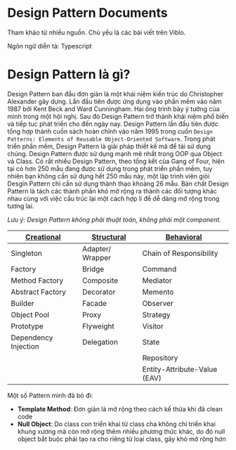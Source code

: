 # Design Pattern Documents
Tham khảo từ nhiều nguồn. Chủ yếu là các bài viết trên Viblo.

Ngôn ngữ diễn tả: Typescript

# Design Pattern là gì?
Design Pattern ban đầu đơn giản là một khái niệm kiến trúc do Christopher Alexander gây dựng. Lần đầu tiên được ứng dụng vào phần mềm vào năm 1987 bởi Kent Beck and Ward Cunningham. Hai ông trình bày ý tưởng của mình trong một hội nghị. Sau đó Design Pattern trở thành khái niệm phổ biến và tiếp tuc phát triển cho đến ngày nay. Design Pattern lần đầu tiên được tổng hợp thành cuốn sách hoàn chỉnh vào năm 1995 trong cuốn `Design Patterns: Elements of Reusable Object-Oriented Software`.
Trong phát triển phần mềm, Design Pattern là giải pháp thiết kế mã để tái sử dụng chúng. Design Pattern được sử dụng mạnh mẽ nhất trong OOP qua Object và Class. Có rất nhiều Design Pattern, theo tổng kết của Gang of Four, hiện tại có hơn 250 mẫu đang được sử dụng trong phát triển phần mềm, tuy nhiên bạn không cần sử dụng hết 250 mẫu này, một lập trình viên giỏi Desgin Pattern chỉ cần sử dụng thành thạo khoảng 26 mẫu.
Bản chất Design Pattern là tách các thành phần khó mở rộng ra thành các đối tượng khác nhau cùng với việc cấu trúc lại một cách hợp lí để dễ dàng mở rộng trong tương lai.

*Lưu ý: Design Pattern không phải thuật toán, không phải một component.*

| [Creational](./creational.md) | [Structural](./structural.md) | [Behavioral](./behavioral.md) |
| --- | --- | --- |
| Singleton | Adapter/ Wrapper | Chain of Responsibility |
| Factory | Bridge | Command |
| Method Factory | Composite | Mediator |
| Abstract Factory | Decorator | Memento |
| Builder | Facade | Observer |
| Object Pool | Proxy | Strategy |
| Prototype | Flyweight | Visitor |
| Dependency Injection | Delegation | State |
| | | Repository |
| | | Entity-Attribute-Value (EAV) |


Một số Pattern mình đã bỏ đi:
- **Template Method**: Đơn giản là mở rộng theo cách kế thừa khi đã clean code
- **Null Object**: Do class con triển khai từ class cha không chỉ triển khai khung xương mà còn mở rộng thêm nhiều phương thức khác, do đó null object bắt buộc phải tạo ra cho riêng từ loại class, gây khó mở rộng hơn
